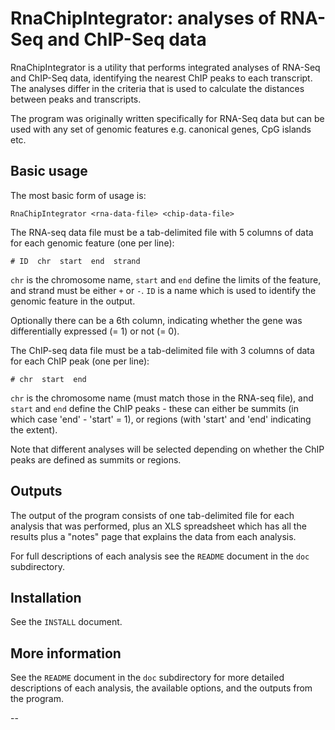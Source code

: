 RnaChipIntegrator: analyses of RNA-Seq and ChIP-Seq data
========================================================

RnaChipIntegrator is a utility that performs integrated analyses of RNA-Seq
and ChIP-Seq data, identifying the nearest ChIP peaks to each transcript. The
analyses differ in the criteria that is used to calculate the distances
between peaks and transcripts.

The program was originally written specifically for RNA-Seq data but can be used
with any set of genomic features e.g. canonical genes, CpG islands etc.

Basic usage
-----------

The most basic form of usage is:

    RnaChipIntegrator <rna-data-file> <chip-data-file>

The RNA-seq data file must be a tab-delimited file with 5 columns of data for each
genomic feature (one per line):

    # ID  chr  start  end  strand

`chr` is the chromosome name, `start` and `end` define the limits of the feature,
and strand must be either `+` or `-`. `ID` is a name which is used to identify the
genomic feature in the output.

Optionally there can be a 6th column, indicating whether the gene was
differentially expressed (= 1) or not (= 0).

The ChIP-seq data file must be a tab-delimited file with 3 columns of data for each
ChIP peak (one per line):

    # chr  start  end

`chr` is the chromosome name (must match those in the RNA-seq file), and `start`
and `end` define the ChIP peaks - these can either be summits (in which case
'end' - 'start' = 1), or regions (with 'start' and 'end' indicating the extent).

Note that different analyses will be selected depending on whether the ChIP peaks
are defined as summits or regions.

Outputs
-------

The output of the program consists of one tab-delimited file for each analysis that
was performed, plus an XLS spreadsheet which has all the results plus a "notes" page
that explains the data from each analysis.

For full descriptions of each analysis see the `README` document in the `doc`
subdirectory.

Installation
------------

See the `INSTALL` document.

More information
----------------

See the `README` document in the `doc` subdirectory for more detailed descriptions of
each analysis, the available options, and the outputs from the program.

--